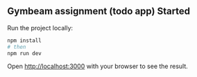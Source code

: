 ## Gymbeam assignment (todo app) Started

Run the project locally:

```bash
npm install
# then
npm run dev
```

Open [http://localhost:3000](http://localhost:3000) with your browser to see the result.
